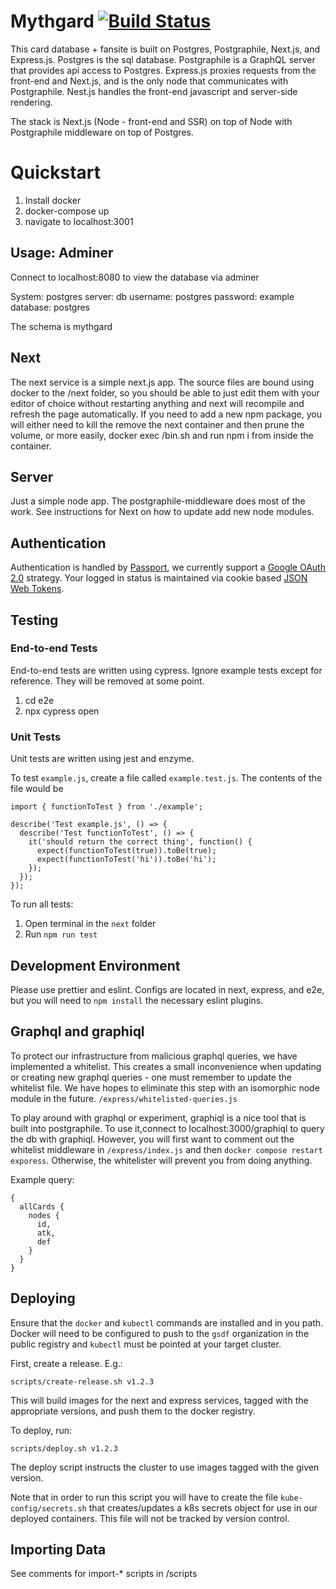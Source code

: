 # Mythgard [![Build Status](https://travis-ci.com/mythgard-hub/mythgard-hub.svg?branch=master)](https://travis-ci.com/mythgard-hub/mythgard-hub)

This card database + fansite is built on Postgres, Postgraphile, Next.js, and Express.js. Postgres is the sql database. Postgraphile is a GraphQL server that provides api access to Postgres. Express.js proxies requests from the front-end and Next.js, and is the only node that communicates with Postgraphile. Nest.js handles the front-end javascript and server-side rendering.

The stack is Next.js (Node - front-end and SSR) on top of Node with Postgraphile middleware on top of Postgres.

# Quickstart

1. Install docker
1. docker-compose up
1. navigate to localhost:3001

## Usage: Adminer

Connect to localhost:8080 to view the database via adminer

System: postgres
server: db
username: postgres
password: example
database: postgres

The schema is mythgard

## Next

The next service is a simple next.js app. The source files are bound using docker to the /next folder, so you should be able to just edit them with your editor of choice without restarting anything and next will recompile and refresh the page automatically. If you need to add a new npm package, you will either need to kill the remove the next container and then prune the volume, or more easily, docker exec <container-id> /bin.sh and run npm i from inside the container.

## Server

Just a simple node app. The postgraphile-middleware does most of the work. See instructions for Next on how to update add new node modules.

## Authentication

Authentication is handled by [Passport](http://www.passportjs.org/), we currently support a [Google OAuth 2.0](http://www.passportjs.org/docs/google/) strategy. Your logged in status is maintained via cookie based [JSON Web Tokens](https://github.com/auth0/node-jsonwebtoken).

## Testing

### End-to-end Tests

End-to-end tests are written using cypress. Ignore example tests except for reference. They will be removed at some point.

1. cd e2e
1. npx cypress open

### Unit Tests

Unit tests are written using jest and enzyme.

To test `example.js`, create a file called `example.test.js`. The contents of the file would be

```
import { functionToTest } from './example';

describe('Test example.js', () => {
  describe('Test functionToTest', () => {
    it('should return the correct thing', function() {
      expect(functionToTest(true)).toBe(true);
      expect(functionToTest('hi')).toBe('hi');
    });
  });
});

```

To run all tests:

1. Open terminal in the `next` folder
2. Run `npm run test`

## Development Environment

Please use prettier and eslint. Configs are located in next, express, and e2e, but you will need to `npm install` the necessary eslint plugins.

## Graphql and graphiql

To protect our infrastructure from malicious graphql queries, we have implemented a whitelist. This creates a small inconvenience when updating or creating new graphql queries - one must remember to update the whitelist file. We have hopes to eliminate this step with an isomorphic node module in the future. `/express/whitelisted-queries.js`

To play around with graphql or experiment, graphiql is a nice tool that is built into postgraphile. To use it,connect to localhost:3000/graphiql to query the db with graphiql. However, you will first want to comment out the whitelist middleware in `/express/index.js` and then `docker compose restart exporess`. Otherwise, the whitelister will prevent you from doing anything.

Example query:

```
{
  allCards {
    nodes {
      id,
      atk,
      def
    }
  }
}
```

## Deploying

Ensure that the `docker` and `kubectl` commands are installed and in you path. Docker will need to be configured to push to the `gsdf` organization in the public registry and `kubectl` must be pointed at your target cluster.

First, create a release. E.g.:

```
scripts/create-release.sh v1.2.3
```

This will build images for the next and express services, tagged with the appropriate versions, and push them to the docker registry.

To deploy, run:

```
scripts/deploy.sh v1.2.3
```

The deploy script instructs the cluster to use images tagged with the given version.

Note that in order to run this script you will have to create the file `kube-config/secrets.sh` that creates/updates a k8s secrets object for use in our deployed containers. This file will not be tracked by version control.

## Importing Data

See comments for import-\* scripts in /scripts
